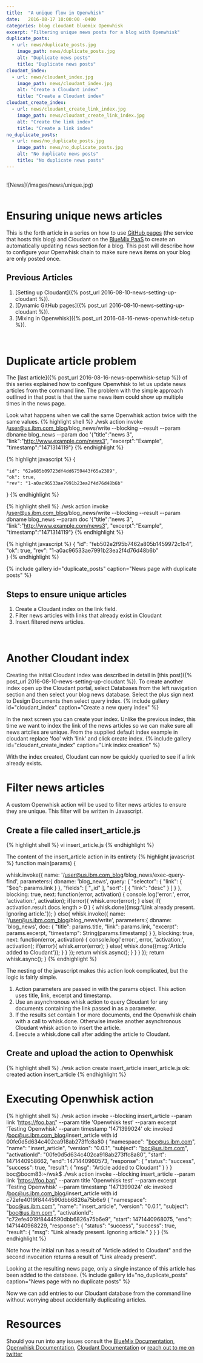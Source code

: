 ```yaml
---
title:  "A unique flow in Openwhisk"
date:   2016-08-17 10:00:00 -0400
categories: blog cloudant bluemix Openwhisk
excerpt: "Filtering unique news posts for a blog with Openwhisk"
duplicate_posts:
  - url: news/duplicate_posts.jpg
    image_path: news/duplicate_posts.jpg
    alt: "Duplicate news posts"
    title: "Duplicate news posts"
cloudant_index:
  - url: news/cloudant_index.jpg
    image_path: news/cloudant_index.jpg
    alt: "Create a Cloudant index"
    title: "Create a Cloudant index"
cloudant_create_index:
  - url: news/cloudant_create_link_index.jpg
    image_path: news/cloudant_create_link_index.jpg
    alt: "Create the link index"
    title: "Create a link index"  
no_duplicate_posts:
  - url: news/no_duplicate_posts.jpg
    image_path: news/no_duplicate_posts.jpg
    alt: "No duplicate news posts"
    title: "No duplicate news posts"
---
```

<br>
![News](/images/news/unique.jpg)
<br>
<br>

# Ensuring unique news articles

This is the forth article in a series on how to use [GitHub pages](https://pages.github.com/) (the service that hosts this blog) and Cloudant on the [BlueMix PaaS](http://www.ibm.com/BlueMix) to create an automatically updating news section for a blog. This post will describe how to configure your Openwhisk chain to make sure news items on your blog are only posted once.

## Previous Articles

1. [Setting up Cloudant]({% post_url 2016-08-10-news-setting-up-cloudant %}).
2. [Dynamic GitHub pages]({% post_url 2016-08-10-news-setting-up-cloudant %}).
3. [Mixing in Openwhisk]({% post_url 2016-08-16-news-openwhisk-setup %}).

<br>

# Duplicate article problem

The [last article]({% post_url 2016-08-16-news-openwhisk-setup %}) of this series explained how to configure Openwhisk to let us update news articles from the command line.  The problem with the
simple approach outlined in that post is that the same news item could show up multiple times in the news page.

Look what happens when we call the same Openwhisk action twice with the same values.
{% highlight shell %}
./wsk action invoke /user@us.ibm.com_blog/blog_news/write --blocking --result --param dbname blog_news --param doc '{"title":"news 3", "link":"http://www.example.com/news3", "excerpt":"Example", "timestamp":"1471314119"}
{% endhighlight %}

{% highlight javascript %}
{

    "id": "62a685b09723df4dd6759443f65a2389",
    "ok": true,
    "rev": "1-a0ac96533ae7991b23ea2f4d76d48b6b"
}
{% endhighlight %}

{% highlight shell %}
./wsk action invoke /user@us.ibm.com_blog/blog_news/write --blocking --result --param dbname blog_news --param doc '{"title":"news 3", "link":"http://www.example.com/news3", "excerpt":"Example", "timestamp":"1471314119"}
{% endhighlight %}

{% highlight javascript %}
{
  "id": "feb502e2f95b7462a805b1459972c1b4",
  "ok": true,
  "rev": "1-a0ac96533ae7991b23ea2f4d76d48b6b"  
}
{% endhighlight %}

{% include gallery id="duplicate_posts" caption="News page with duplicate posts" %}


## Steps to ensure unique articles

1. Create a Cloudant index on the link field.
2. Filter news articles with links that already exist in Cloudant
3. Insert filtered news articles.

<br>

# Another Cloudant index

Creating the initial Cloudant index was described in detail in [this post]({% post_url 2016-08-10-news-setting-up-cloudant %}).  To create another index open up the Cloudant portal, select Databases from the left navigation section and then select your blog news database. Select the plus sign next to Design Documents then select query index.
{% include gallery id="cloudant_index" caption="Create a new query index" %}

In the next screen you can create your index.  Unlike the previous index, this time we want to index the link of the news articles so we can make sure all news artciles are unique. From the supplied default index example in cloudant replace 'foo' with 'link' and click create index.
{% include gallery id="cloudant_create_index" caption="Link index creation" %}

With the index created, Cloudant can now be quickly queried to see if a link already exists.

# Filter news articles
A custom Openwhisk action will be used to filter news articles to ensure they are unique.  This filter will be written in Javascript.

## Create a file called insert_article.js
{% highlight shell %}
vi insert_article.js
{% endhighlight %}

The content of the insert_article action in its entirety
{% highlight javascript %}
function main(params) {

  whisk.invoke({
    name: '/user@us.ibm.com_blog/blog_news/exec-query-find',
    parameters:{
      dbname: 'blog_news',
      query:  {
        "selector": {
          "link": {
            "$eq": params.link
          }
        },
        "fields": [
          "_id"
        ],
        "sort": [
          {
            "link": "desc"
          }
        ]
      }
    },
    blocking: true,
    next:  function(error, activation) {
      console.log('error:', error, 'activation:', activation);
      if(error){
        whisk.error(error);
      }
      else{
        if( activation.result.docs.length > 0 ) {
          whisk.done({msg:'Link already present. Ignoring article.'});
        }
        else{
          whisk.invoke({
            name: '/user@us.ibm.com_blog/blog_news/write',
            parameters:{
              dbname: 'blog_news',
              doc: {
                "title": params.title,
                "link": params.link,
                "excerpt": params.excerpt,
                "timestamp": String(params.timestamp)
              }
            },
            blocking: true,
            next:  function(error, activation) {
              console.log('error:', error, 'activation:', activation);
              if(error){
                whisk.error(error);
              }
              else{
                whisk.done({msg:'Article added to Cloudant'});
              }
            }
          });
          return whisk.async();
        }
      }
    }
  });
  return whisk.async();
}
{% endhighlight %}

The nesting of the javascript makes this action look complicated, but the logic is fairly simple.

1. Action parameters are passed in with the params object.  This action uses title, link, excerpt and timestamp.
2. Use an asynchronous whisk action to query Cloudant for any documents containing the link passed in as a parameter.
3. If the results set contain 1 or more documents, end the Openwhisk chain with a call to whisk.done.  Otherwise invoke another asynchronous Cloudant whisk action to insert the article.
4. Execute a whisk.done call after adding the article to Cloudant.


## Create and upload the action to Openwhisk
{% highlight shell %}
./wsk action create insert_article insert_article.js
ok: created action insert_article
{% endhighlight %}


# Executing Openwhisk action

{% highlight shell %}
./wsk action invoke --blocking insert_article --param link 'https://foo.bar/' --param title 'Openwhisk test' --param excerpt 'Testing Openwhisk' --param timestamp '1471399024'
ok: invoked /boc@us.ibm.com_blog/insert_article with id 00fe0d5d634c402ca918ab273ffc8a80
{
    "namespace": "boc@us.ibm.com",
    "name": "insert_article",
    "version": "0.0.1",
    "subject": "boc@us.ibm.com",
    "activationId": "00fe0d5d634c402ca918ab273ffc8a80",
    "start": 1471440958662,
    "end": 1471440960573,
    "response": {
        "status": "success",
        "success": true,
        "result": {
            "msg": "Article added to Cloudant"
        }
    }
}
boc@bocm83:~/wsk$ ./wsk action invoke --blocking insert_article --param link 'https://foo.bar/' --param title 'Openwhisk test' --param excerpt 'Testing Openwhisk' --param timestamp '1471399024'
ok: invoked /boc@us.ibm.com_blog/insert_article with id c72efe4019f8444590dbb6826a75b6e9
{
    "namespace": "boc@us.ibm.com",
    "name": "insert_article",
    "version": "0.0.1",
    "subject": "boc@us.ibm.com",
    "activationId": "c72efe4019f8444590dbb6826a75b6e9",
    "start": 1471440968075,
    "end": 1471440968229,
    "response": {
        "status": "success",
        "success": true,
        "result": {
            "msg": "Link already present. Ignoring article."
        }
    }
}
{% endhighlight %}

Note how the initial run has a result of "Article added to Cloudant" and the second invocation returns a result of "Link already present".

Looking at the resulting news page, only a single instance of this article has been added to the database.
{% include gallery id="no_duplicate_posts" caption="News page with no duplicate posts" %}

Now we can add entries to our Cloudant database from the command line without worrying about accidentally duplicating articles.  


# Resources
Should you run into any issues consult the [BlueMix Documentation](https://console.ng.bluemix.net/docs/), [Openwhisk Documentation](https://new-console.ng.bluemix.net/docs/openwhisk/index.html), [Cloudant Documentation](https://docs.cloudant.com/) or [reach out to me on twitter](https://twitter.com/boc_tothefuture)
